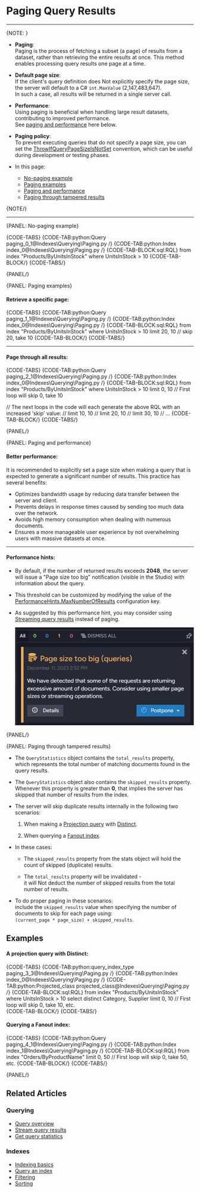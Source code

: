 # Paging Query Results
---

{NOTE: }

* **Paging**:  
  Paging is the process of fetching a subset (a page) of results from a dataset, rather than retrieving the entire results at once. 
  This method enables processing query results one page at a time.

* **Default page size**:  
  If the client's query definition does Not explicitly specify the page size,  
  the server will default to a C# `int.MaxValue` (2,147,483,647).  
  In such a case, all results will be returned in a single server call.

* **Performance**:  
  Using paging is beneficial when handling large result datasets, contributing to improved performance.  
  See [paging and performance](../../indexes/querying/paging#paging-and-performance) here below.

* **Paging policy**:  
  To prevent executing queries that do not specify a page size, you can set the 
  [ThrowIfQueryPageSizeIsNotSet](../../client-api/configuration/querying#throwifquerypagesizeisnotset) 
  convention, which can be useful during development or testing phases.

* In this page:  

  * [No-paging example](../../indexes/querying/paging#no---paging-example)
  * [Paging examples](../../indexes/querying/paging#paging-examples)
  * [Paging and performance](../../indexes/querying/paging#paging-and-performance)
  * [Paging through tampered results](../../indexes/querying/paging#paging-through-tampered-results)

{NOTE/}

---

{PANEL: No-paging example}

{CODE-TABS}
{CODE-TAB:python:Query paging_0_1@Indexes\Querying\Paging.py /}
{CODE-TAB:python:Index index_0@Indexes\Querying\Paging.py /}
{CODE-TAB-BLOCK:sql:RQL}
from index "Products/ByUnitsInStock"
where UnitsInStock > 10
{CODE-TAB-BLOCK/}
{CODE-TABS/}

{PANEL/}

{PANEL: Paging examples}

#### Retrieve a specific page:  

{CODE-TABS}
{CODE-TAB:python:Query paging_1_1@Indexes\Querying\Paging.py /}
{CODE-TAB:python:Index index_0@Indexes\Querying\Paging.py /}
{CODE-TAB-BLOCK:sql:RQL}
from index "Products/ByUnitsInStock"
where UnitsInStock > 10 
limit 20, 10 // skip 20, take 10
{CODE-TAB-BLOCK/}
{CODE-TABS/}

---

#### Page through all results:  

{CODE-TABS}
{CODE-TAB:python:Query paging_2_1@Indexes\Querying\Paging.py /}
{CODE-TAB:python:Index index_0@Indexes\Querying\Paging.py /}
{CODE-TAB-BLOCK:sql:RQL}
from index "Products/ByUnitsInStock"
where UnitsInStock > 10
limit 0, 10 // First loop will skip 0, take 10  

// The next loops in the code will each generate the above RQL with an increased 'skip' value:
// limit 10, 10
// limit 20, 10
// limit 30, 10
// ...
{CODE-TAB-BLOCK/}
{CODE-TABS/}

{PANEL/}

{PANEL: Paging and performance}

#### Better performance:  

It is recommended to explicitly set a page size when making a query that is expected to generate a significant number of results. 
This practice has several benefits:

  * Optimizes bandwidth usage by reducing data transfer between the server and client.
  * Prevents delays in response times caused by sending too much data over the network.
  * Avoids high memory consumption when dealing with numerous documents.
  * Ensures a more manageable user experience by not overwhelming users with massive datasets at once.

---

#### Performance hints:  

* By default, if the number of returned results exceeds **2048**, the server will issue a "Page size too big" notification (visible in the Studio) with information about the query.

* This threshold can be customized by modifying the value of the [PerformanceHints.MaxNumberOfResults](../../server/configuration/performance-hints-configuration#performancehints.maxnumberofresults) configuration key.

* As suggested by this performance hint, you may consider using [Streaming query results](../../client-api/session/querying/how-to-stream-query-results) instead of paging.
  
     ![Figure 1. Performance Hint](images/performance-hint.png "Performance Hint")

{PANEL/}

{PANEL: Paging through tampered results}

* The `QueryStatistics` object contains the `total_results` property,  
  which represents the total number of matching documents found in the query results.

* The `QueryStatistics` object also contains the `skipped_results` property.  
  Whenever this property is greater than **0**, that implies the server has skipped that number of results from the index.

* The server will skip duplicate results internally in the following two scenarios:  

    1. When making a [Projection query](../../indexes/querying/projections) with [Distinct](../../indexes/querying/distinct).
  
    2. When querying a [Fanout index](../../indexes/indexing-nested-data#fanout-index---multiple-index-entries-per-document).

* In these cases:

    * The `skipped_results` property from the stats object will hold the count of skipped (duplicate) results.

    * The `total_results` property will be invalidated -  
      it will Not deduct the number of skipped results from the total number of results.

* To do proper paging in these scenarios:  
  include the `skipped_results` value when specifying the number of documents to skip for each page using:  
  `(current_page * page_size) + skipped_results`.

## Examples

#### A projection query with Distinct:

{CODE-TABS}
{CODE-TAB:python:query_index_type paging_3_3@Indexes\Querying\Paging.py /}
{CODE-TAB:python:Index index_0@Indexes\Querying\Paging.py /}
{CODE-TAB:python:Projected_class projected_class@Indexes\Querying\Paging.py /}
{CODE-TAB-BLOCK:sql:RQL}
from index "Products/ByUnitsInStock"
where UnitsInStock > 10
select distinct Category, Supplier
limit 0, 10  // First loop will skip 0, take 10, etc.  
{CODE-TAB-BLOCK/}
{CODE-TABS/}

#### Querying a Fanout index:

{CODE-TABS}
{CODE-TAB:python:Query paging_4_1@Indexes\Querying\Paging.py /}
{CODE-TAB:python:Index index_1@Indexes\Querying\Paging.py /}
{CODE-TAB-BLOCK:sql:RQL}
from index "Orders/ByProductName"
limit 0, 50  // First loop will skip 0, take 50, etc.
{CODE-TAB-BLOCK/}
{CODE-TABS/}

{PANEL/}

## Related Articles

### Querying

- [Query overview](../../client-api/session/querying/how-to-query)
- [Stream query results](../../client-api/session/querying/how-to-stream-query-results)
- [Get query statistics](../../client-api/session/querying/how-to-get-query-statistics)

### Indexes

- [Indexing basics](../../indexes/indexing-basics)  
- [Query an index](../../indexes/querying/query-index)
- [Filtering](../../indexes/querying/filtering)  
- [Sorting](../../indexes/querying/sorting)  
